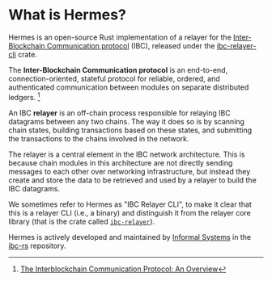 # What is Hermes?

Hermes is an open-source Rust implementation of a relayer for the
[Inter-Blockchain Communication protocol](https://docs.cosmos.network/master/ibc/overview.html) (IBC),
released under the [ibc-relayer-cli](https://crates.io/crates/ibc-relayer-cli) crate.

The **Inter-Blockchain Communication protocol** is an end-to-end, connection-oriented,
stateful protocol for reliable, ordered, and authenticated communication between modules
on separate distributed ledgers. [^ibc]

An IBC **relayer** is an off-chain process responsible for relaying IBC datagrams between any two chains.
The way it does so is by scanning chain states, building transactions based on these states,
and submitting the transactions to the chains involved in the network.

The relayer is a central element in the IBC network architecture. This is because chain modules
in this architecture are not directly sending messages to each other over networking infrastructure,
but instead they create and store the data to be retrieved and used by a relayer to build the IBC datagrams.

We sometimes refer to Hermes as "IBC Relayer CLI", to make it clear that this
is a relayer CLI (i.e., a binary) and distinguish it from the relayer core library
(that is the crate called [`ibc-relayer`](https://crates.io/crates/ibc-relayer)).

Hermes is actively developed and maintained by [Informal Systems](https://informal.systems) in the [ibc-rs](https://github.com/informalsystems/ibc-rs) repository.

[^ibc]: [The Interblockchain Communication Protocol: An Overview](https://arxiv.org/pdf/2006.15918.pdf)
